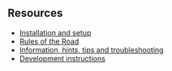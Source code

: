 ## Resources

* [Installation and setup](install.md)
* [Rules of the Road](rules_of_the_road.md)
* [Information, hints, tips and troubleshooting](troubleshooting.md)
* [Development instructions](development.md)
